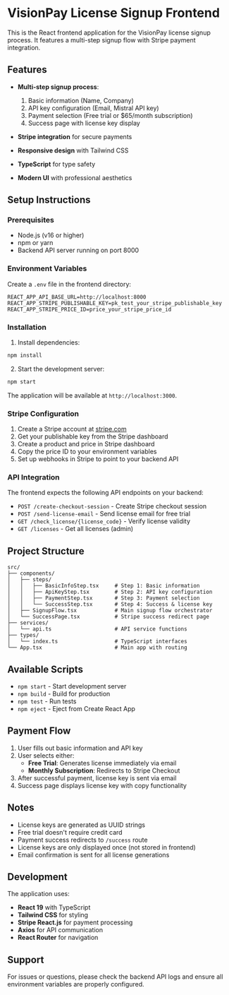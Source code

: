 # VisionPay License Signup Frontend

This is the React frontend application for the VisionPay license signup process. It features a multi-step signup flow with Stripe payment integration.

## Features

- **Multi-step signup process**:
  1. Basic information (Name, Company)
  2. API key configuration (Email, Mistral API key)
  3. Payment selection (Free trial or $65/month subscription)
  4. Success page with license key display

- **Stripe integration** for secure payments
- **Responsive design** with Tailwind CSS
- **TypeScript** for type safety
- **Modern UI** with professional aesthetics

## Setup Instructions

### Prerequisites

- Node.js (v16 or higher)
- npm or yarn
- Backend API server running on port 8000

### Environment Variables

Create a `.env` file in the frontend directory:

```env
REACT_APP_API_BASE_URL=http://localhost:8000
REACT_APP_STRIPE_PUBLISHABLE_KEY=pk_test_your_stripe_publishable_key
REACT_APP_STRIPE_PRICE_ID=price_your_stripe_price_id
```

### Installation

1. Install dependencies:
```bash
npm install
```

2. Start the development server:
```bash
npm start
```

The application will be available at `http://localhost:3000`.

### Stripe Configuration

1. Create a Stripe account at [stripe.com](https://stripe.com)
2. Get your publishable key from the Stripe dashboard
3. Create a product and price in Stripe dashboard
4. Copy the price ID to your environment variables
5. Set up webhooks in Stripe to point to your backend API

### API Integration

The frontend expects the following API endpoints on your backend:

- `POST /create-checkout-session` - Create Stripe checkout session
- `POST /send-license-email` - Send license email for free trial
- `GET /check_license/{license_code}` - Verify license validity
- `GET /licenses` - Get all licenses (admin)

## Project Structure

```
src/
├── components/
│   ├── steps/
│   │   ├── BasicInfoStep.tsx     # Step 1: Basic information
│   │   ├── ApiKeyStep.tsx        # Step 2: API key configuration
│   │   ├── PaymentStep.tsx       # Step 3: Payment selection
│   │   └── SuccessStep.tsx       # Step 4: Success & license key
│   ├── SignupFlow.tsx            # Main signup flow orchestrator
│   └── SuccessPage.tsx           # Stripe success redirect page
├── services/
│   └── api.ts                    # API service functions
├── types/
│   └── index.ts                  # TypeScript interfaces
└── App.tsx                       # Main app with routing
```

## Available Scripts

- `npm start` - Start development server
- `npm build` - Build for production
- `npm test` - Run tests
- `npm eject` - Eject from Create React App

## Payment Flow

1. User fills out basic information and API key
2. User selects either:
   - **Free Trial**: Generates license immediately via email
   - **Monthly Subscription**: Redirects to Stripe Checkout
3. After successful payment, license key is sent via email
4. Success page displays license key with copy functionality

## Notes

- License keys are generated as UUID strings
- Free trial doesn't require credit card
- Payment success redirects to `/success` route
- License keys are only displayed once (not stored in frontend)
- Email confirmation is sent for all license generations

## Development

The application uses:
- **React 19** with TypeScript
- **Tailwind CSS** for styling
- **Stripe React.js** for payment processing
- **Axios** for API communication
- **React Router** for navigation

## Support

For issues or questions, please check the backend API logs and ensure all environment variables are properly configured.
